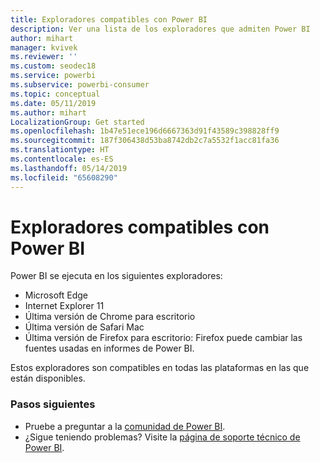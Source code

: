 ```yaml
---
title: Exploradores compatibles con Power BI
description: Ver una lista de los exploradores que admiten Power BI
author: mihart
manager: kvivek
ms.reviewer: ''
ms.custom: seodec18
ms.service: powerbi
ms.subservice: powerbi-consumer
ms.topic: conceptual
ms.date: 05/11/2019
ms.author: mihart
LocalizationGroup: Get started
ms.openlocfilehash: 1b47e51ece196d6667363d91f43589c398828ff9
ms.sourcegitcommit: 187f306438d53ba8742db2c7a5532f1acc81fa36
ms.translationtype: HT
ms.contentlocale: es-ES
ms.lasthandoff: 05/14/2019
ms.locfileid: "65608290"
---
```

# <a name="supported-browsers-for-power-bi"></a>Exploradores compatibles con Power BI
Power BI se ejecuta en los siguientes exploradores:

* Microsoft Edge
* Internet Explorer 11
* Última versión de Chrome para escritorio
* Última versión de Safari Mac
* Última versión de Firefox para escritorio: Firefox puede cambiar las fuentes usadas en informes de Power BI.

Estos exploradores son compatibles en todas las plataformas en las que están disponibles.

### <a name="next-steps"></a>Pasos siguientes
* Pruebe a preguntar a la [comunidad de Power BI](http://community.powerbi.com/).
* ¿Sigue teniendo problemas? Visite la [página de soporte técnico de Power BI](https://powerbi.microsoft.com/support/).

